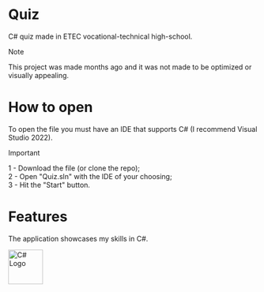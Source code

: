 # Quiz
C# quiz made in ETEC vocational-technical high-school.
> [!NOTE]
> This project was made months ago and it was not made to be optimized or visually appealing.

# How to open
To open the file you must have an IDE that supports C# (I recommend Visual Studio 2022).
> [!IMPORTANT]
> 1 - Download the file (or clone the repo);<br />
> 2 - Open "Quiz.sln" with the IDE of your choosing;<br />
> 3 - Hit the "Start" button.

# Features
<p>The application showcases my skills in C#.</p>

<img alt="C# Logo" src="https://upload.wikimedia.org/wikipedia/commons/4/4f/Csharp_Logo.png" width="70">
